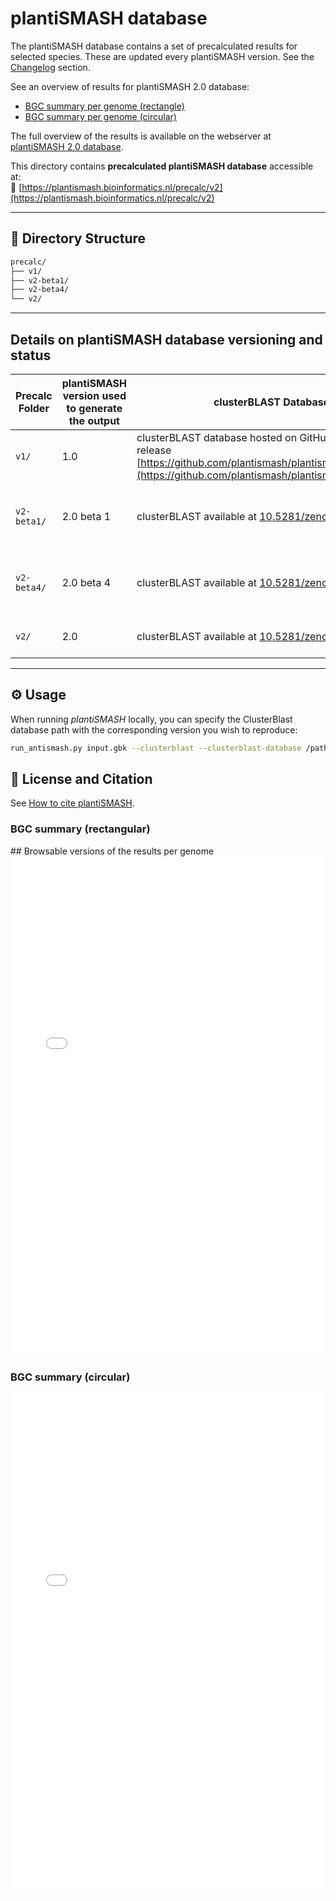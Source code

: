 # plantiSMASH database

The plantiSMASH database contains a set of precalculated results for selected species. These are updated every plantiSMASH version. See the [Changelog](../changelog/index.md) section. 

See an overview of results for plantiSMASH 2.0 database:
- [BGC summary per genome (rectangle)](../assets/images/v2.1_Oct2025_bgccount_spe_rectangle.pdf)
- [BGC summary per genome (circular)](../assets/images/v2.1_Oct2025_bgccount_spe_circ.pdf)

The full overview of the results is available on the webserver at [plantiSMASH 2.0 database](https://plantismash.bioinformatics.nl/precalc/v2/). 

This directory contains **precalculated plantiSMASH database** accessible at:  
🔗 [https://plantismash.bioinformatics.nl/precalc/v2](https://plantismash.bioinformatics.nl/precalc/v2)

---

## 📁 Directory Structure

```bash
precalc/
├── v1/
├── v2-beta1/
├── v2-beta4/
└── v2/
```

---

## Details on plantiSMASH database versioning and status 

| Precalc Folder | plantiSMASH version used to generate the output | clusterBLAST Database used | Public Release Date | Nr. of genomes | Notes | Status (Public or Archived) | 
|----------------|---------------------|------------------------|--------------|--------------|-------------|--------|
| `v1/` | 1.0 | clusterBLAST database hosted on GitHub plantiSMASH 1.0 release [https://github.com/plantismash/plantismash/releases/tag/1.0](https://github.com/plantismash/plantismash/releases/tag/1.0) | DATE | 49 | Coexpress module results available in Arabidopsis thaliana [https://plantismash.bioinformatics.nl/precalc/v1/Arabidopsis_thaliana/](https://plantismash.bioinformatics.nl/precalc/v1/Arabidopsis_thaliana/) | Public in the plantiSMASH database [https://plantismash.bioinformatics.nl/precalc/v1](https://plantismash.bioinformatics.nl/precalc/v1) | 
| `v2-beta1/` | 2.0 beta 1 | clusterBLAST available at [10.5281/zenodo.16927685](https://zenodo.org/records/16927685) | DATE | 387 | NOTES | Public in the plantiSMASH database [https://plantismash.bioinformatics.nl/precalc/v2-beta1](https://plantismash.bioinformatics.nl/precalc/v2-beta1) |
| `v2-beta4/` | 2.0 beta 4 | clusterBLAST available at [10.5281/zenodo.17178066](https://zenodo.org/records/17178066) | DATE | 387 | NOTES | Public in the plantiSMASH database [https://plantismash.bioinformatics.nl/precalc/v2-beta4](https://plantismash.bioinformatics.nl/precalc/v2-beta4) |
| `v2/` | 2.0 | clusterBLAST available at [10.5281/zenodo.17396002](https://zenodo.org/records/17396002) | Public stable release | 430 | TFBS module results available in Arabidopsis thaliana for 1*10-4 p-value  and 500 bp window scanning size. | Public in the plantiSMASH database [https://plantismash.bioinformatics.nl/precalc/v2](https://plantismash.bioinformatics.nl/precalc/v2)  | 

---

## ⚙️ Usage

When running *plantiSMASH* locally, you can specify the ClusterBlast database path with the corresponding version you wish to reproduce:

```bash
run_antismash.py input.gbk --clusterblast --clusterblast-database /path/to/precalc/clusterblastdb/
```


## 📄 License and Citation

See [How to cite plantiSMASH](https://plantismash.github.io/documentation/about/#how-to-cite). 

<h3>BGC summary (rectangular)</h3>
## Browsable versions of the results per genome 
<iframe
  src="/pdfjs/web/viewer.html?file=../assets/images/v2.1_Oct2025_bgccount_spe_rectangle.pdf#zoom=page-width"
  width="100%"
  height="800"
  style="border:0"
></iframe>

<h3>BGC summary (circular)</h3>
<embed
  src="../assets/images/v2.1_Oct2025_bgccount_spe_circ.pdf#toolbar=1"
  type="application/pdf"
  width="100%"
  height="800px"
/>
